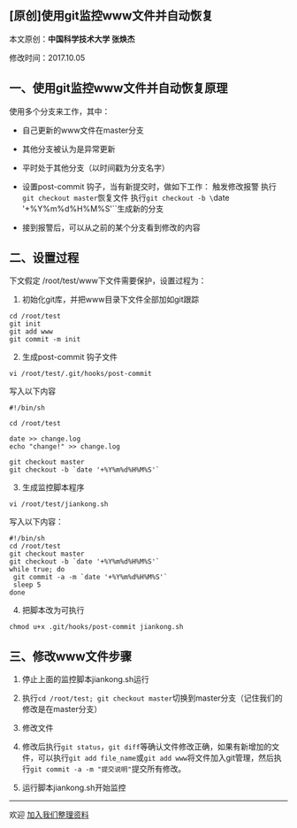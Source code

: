## [原创]使用git监控www文件并自动恢复

本文原创：**中国科学技术大学 张焕杰**

修改时间：2017.10.05

## 一、使用git监控www文件并自动恢复原理

使用多个分支来工作，其中：

* 自己更新的www文件在master分支

* 其他分支被认为是异常更新

* 平时处于其他分支（以时间戳为分支名字）

* 设置post-commit 钩子，当有新提交时，做如下工作：
    触发修改报警
    执行`git checkout master`恢复文件
    执行`git checkout -b \`date '+%Y%m%d%H%M%S'\``生成新的分支

* 接到报警后，可以从之前的某个分支看到修改的内容


## 二、设置过程

下文假定 /root/test/www下文件需要保护，设置过程为：

1. 初始化git库，并把www目录下文件全部加如git跟踪
````
cd /root/test
git init
git add www
git commit -m init
````

2. 生成post-commit 钩子文件
````
vi /root/test/.git/hooks/post-commit
````
写入以下内容
````
#!/bin/sh

cd /root/test

date >> change.log
echo "change!" >> change.log

git checkout master
git checkout -b `date '+%Y%m%d%H%M%S'`
````

3. 生成监控脚本程序

````
vi /root/test/jiankong.sh
````

写入以下内容：
````
#!/bin/sh
cd /root/test
git checkout master
git checkout -b `date '+%Y%m%d%H%M%S'`
while true; do
 git commit -a -m `date '+%Y%m%d%H%M%S'`
 sleep 5
done
````

4. 把脚本改为可执行
````
chmod u+x .git/hooks/post-commit jiankong.sh
````

## 三、修改www文件步骤

1. 停止上面的监控脚本jiankong.sh运行

2. 执行`cd /root/test; git checkout master`切换到master分支（记住我们的修改是在master分支）

2. 修改文件

3. 修改后执行`git status`，`git diff`等确认文件修改正确，如果有新增加的文件，可以执行`git add file_name`或`git add www`将文件加入git管理，然后执行`git commit -a -m "提交说明"`提交所有修改。

4. 运行脚本jiankong.sh开始监控


***
欢迎 [加入我们整理资料](https://github.com/bg6cq/ITTS)